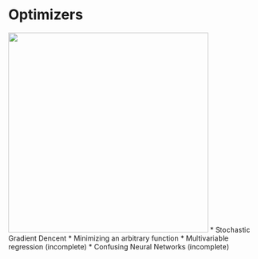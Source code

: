 # Optimizers
<img src="https://github.com/Jaewan-Yun/optimizer-visualization/raw/master/figures/movie12.gif" onmouseover="Copyright Jaewan_Yun" width=400 heigh=400>
* Stochastic Gradient Dencent
  * Minimizing an arbitrary function
  * Multivariable regression (incomplete)
  * Confusing Neural Networks (incomplete)

